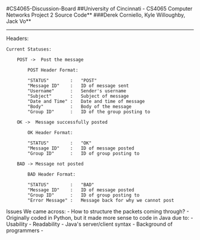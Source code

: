 #CS4065-Discussion-Board
##University of Cincinnati - CS4065 Computer Networks Project 2 Source Code**
###Derek Corniello, Kyle Willoughby, Jack Vo**

---

Headers:

    Current Statuses:

        POST ->  Post the message

            POST Header Format:

            "STATUS"        :   "POST"
            "Message ID"    :   ID of message sent
            "Username"      :   Sender's username
            "Subject"       :   Subject of message
            "Date and Time" :   Date and time of message
            "Body"          :   Body of the message
            "Group ID"      :   ID of the group posting to

        OK ->  Message successfully posted

            OK Header Format:

            "STATUS"        :   "OK"
            "Message ID"    :   ID of message posted
            "Group ID"      :   ID of group posting to

        BAD -> Message not posted
        
            BAD Header Format:

            "STATUS"        :   "BAD"
            "Message ID"    :   ID of message posted
            "Group ID"      :   ID of group posting to
            "Error Message" :   Message back for why we cannot post


        
Issues We came across:
    - How to structure the packets coming through?
    - Originally coded in Python, but it made more sense to code in Java due to:
        - Usability
        - Readability
        - Java's server/client syntax
        - Background of programmers
    - 
